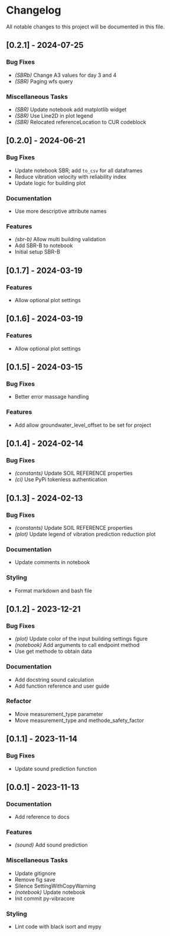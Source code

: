 # Changelog

All notable changes to this project will be documented in this file.

## [0.2.1] - 2024-07-25

### Bug Fixes

- *(SBRb)* Change A3 values for day 3 and 4
- *(SBR)* Paging wfs query

### Miscellaneous Tasks

- *(SBR)* Update notebook add matplotlib widget
- *(SBR)* Use Line2D in plot legend
- *(SBR)* Relocated referenceLocation to CUR codeblock

## [0.2.0] - 2024-06-21

### Bug Fixes

- Update notebook SBR; add `to_csv` for all dataframes
- Reduce vibration velocity with reliability index
- Update logic for building plot

### Documentation

- Use more descriptive attribute names

### Features

- *(sbr-b)* Allow multi building validation
- Add SBR-B to notebook
- Initial setup SBR-B

## [0.1.7] - 2024-03-19

### Features

- Allow optional plot settings

## [0.1.6] - 2024-03-19

### Features

- Allow optional plot settings

## [0.1.5] - 2024-03-15

### Bug Fixes

- Better error massage handling

### Features

- Add allow groundwater_level_offset to be set for project

## [0.1.4] - 2024-02-14

### Bug Fixes

- *(constants)* Update SOIL REFERENCE properties
- *(ci)* Use PyPi tokenless authentication

## [0.1.3] - 2024-02-13

### Bug Fixes

- *(constants)* Update SOIL REFERENCE properties
- *(plot)* Update legend of vibration prediction reduction plot

### Documentation

- Update comments in notebook

### Styling

- Format markdown and bash file

## [0.1.2] - 2023-12-21

### Bug Fixes

- *(plot)* Update color of the input building settings figure
- *(notebook)* Add arguments to call endpoint method
- Use get methode to obtain data

### Documentation

- Add docstring sound calculation
- Add function reference and user guide

### Refactor

- Move measurement_type parameter
- Move measurement_type and methode_safety_factor

## [0.1.1] - 2023-11-14

### Bug Fixes

- Update sound prediction function

## [0.0.1] - 2023-11-13

### Documentation

- Add reference to docs

### Features

- *(sound)* Add sound prediction

### Miscellaneous Tasks

- Update gitignore
- Remove fig save
- Silence SettingWithCopyWarning
- *(notebook)* Update notebook
- Init commit py-vibracore

### Styling

- Lint code with black isort and mypy

<!-- CEMS BV. -->
